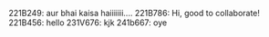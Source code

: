 221B249: aur bhai kaisa haiiiiiii....
221B786: Hi, good to collaborate!
221B456: hello
231V676: kjk
241b667: oye

